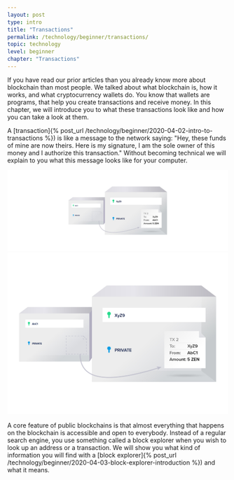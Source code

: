 ```yaml
---
layout: post
type: intro
title: "Transactions"
permalink: /technology/beginner/transactions/
topic: technology
level: beginner
chapter: "Transactions"
---
```


If you have read our prior articles than you already know more about blockchain than most people. We talked about what blockchain is, how it works, and what cryptocurrency wallets do. You know that wallets are programs, that help you create transactions and receive money. In this chapter, we will introduce you to what these transactions look like and how you can take a look at them.

A [transaction]{% post_url /technology/beginner/2020-04-02-intro-to-transactions %}) is like a message to the network saying: "Hey, these funds of mine are now theirs. Here is my signature, I am the sole owner of this money and I authorize this transaction." Without becoming technical we will explain to you what this message looks like for your computer.

![Sent](/assets/post_files/technology/beginner/intro-to-transactions-basic/T3_sent_D.jpg)
![Sent](/assets/post_files/technology/beginner/intro-to-transactions-basic/T3_sent_M.jpg)

A core feature of public blockchains is that almost everything that happens on the blockchain is accessible and open to everybody. Instead of a regular search engine, you use something called a block explorer when you wish to look up an address or a transaction. We will show you what kind of information you will find with a [block explorer]{% post_url /technology/beginner/2020-04-03-block-explorer-introduction %}) and what it means.

